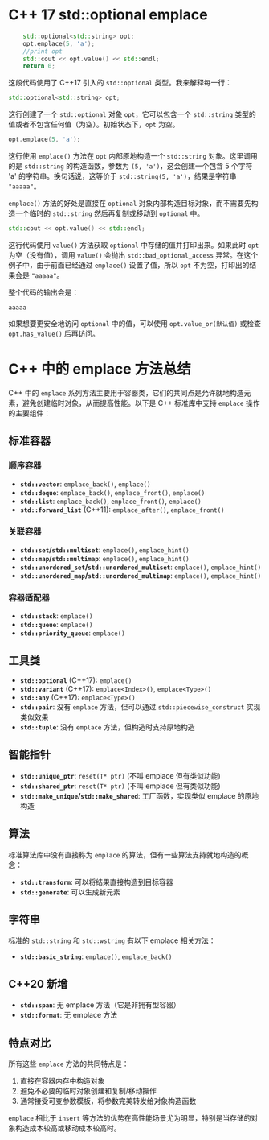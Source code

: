 # C++ 17 std::optional emplace

```C++
    std::optional<std::string> opt;
    opt.emplace(5, 'a');
    //print opt
    std::cout << opt.value() << std::endl;
    return 0;
```



这段代码使用了 C++17 引入的 `std::optional` 类型。我来解释每一行：

```cpp
std::optional<std::string> opt;
```

这行创建了一个 `std::optional` 对象 `opt`，它可以包含一个 `std::string` 类型的值或者不包含任何值（为空）。初始状态下，`opt` 为空。

```cpp
opt.emplace(5, 'a');
```

这行使用 `emplace()` 方法在 `opt` 内部原地构造一个 `std::string` 对象。这里调用的是 `std::string` 的构造函数，参数为 `(5, 'a')`，这会创建一个包含 5 个字符 'a' 的字符串。换句话说，这等价于 `std::string(5, 'a')`，结果是字符串 `"aaaaa"`。

`emplace()` 方法的好处是直接在 `optional` 对象内部构造目标对象，而不需要先构造一个临时的 `std::string` 然后再复制或移动到 `optional` 中。

```cpp
std::cout << opt.value() << std::endl;
```

这行代码使用 `value()` 方法获取 `optional` 中存储的值并打印出来。如果此时 `opt` 为空（没有值），调用 `value()` 会抛出 `std::bad_optional_access` 异常。在这个例子中，由于前面已经通过 `emplace()` 设置了值，所以 `opt` 不为空，打印出的结果会是 `"aaaaa"`。

整个代码的输出会是：

```
aaaaa
```

如果想要更安全地访问 `optional` 中的值，可以使用 `opt.value_or(默认值)` 或检查 `opt.has_value()` 后再访问。





# C++ 中的 emplace 方法总结

C++ 中的 `emplace` 系列方法主要用于容器类，它们的共同点是允许就地构造元素，避免创建临时对象，从而提高性能。以下是 C++ 标准库中支持 `emplace` 操作的主要组件：

## 标准容器

### 顺序容器

- **`std::vector`**: `emplace_back()`, `emplace()`
- **`std::deque`**: `emplace_back()`, `emplace_front()`, `emplace()`
- **`std::list`**: `emplace_back()`, `emplace_front()`, `emplace()`
- **`std::forward_list`** (C++11): `emplace_after()`, `emplace_front()`

### 关联容器

- **`std::set`/`std::multiset`**: `emplace()`, `emplace_hint()`
- **`std::map`/`std::multimap`**: `emplace()`, `emplace_hint()`
- **`std::unordered_set`/`std::unordered_multiset`**: `emplace()`, `emplace_hint()`
- **`std::unordered_map`/`std::unordered_multimap`**: `emplace()`, `emplace_hint()`

### 容器适配器

- **`std::stack`**: `emplace()`
- **`std::queue`**: `emplace()`
- **`std::priority_queue`**: `emplace()`

## 工具类

- **`std::optional`** (C++17): `emplace()`
- **`std::variant`** (C++17): `emplace<Index>()`, `emplace<Type>()`
- **`std::any`** (C++17): `emplace<Type>()`
- **`std::pair`**: 没有 `emplace` 方法，但可以通过 `std::piecewise_construct` 实现类似效果
- **`std::tuple`**: 没有 `emplace` 方法，但构造时支持原地构造

## 智能指针

- **`std::unique_ptr`**: `reset(T* ptr)` (不叫 emplace 但有类似功能)
- **`std::shared_ptr`**: `reset(T* ptr)` (不叫 emplace 但有类似功能)
- **`std::make_unique`/`std::make_shared`**: 工厂函数，实现类似 emplace 的原地构造

## 算法

标准算法库中没有直接称为 `emplace` 的算法，但有一些算法支持就地构造的概念：

- **`std::transform`**: 可以将结果直接构造到目标容器
- **`std::generate`**: 可以生成新元素

## 字符串

标准的 `std::string` 和 `std::wstring` 有以下 emplace 相关方法：

- **`std::basic_string`**: `emplace()`, `emplace_back()`

## C++20 新增

- **`std::span`**: 无 emplace 方法（它是非拥有型容器）
- **`std::format`**: 无 emplace 方法

## 特点对比

所有这些 `emplace` 方法的共同特点是：

1. 直接在容器内存中构造对象
2. 避免不必要的临时对象创建和复制/移动操作
3. 通常接受可变参数模板，将参数完美转发给对象构造函数

`emplace` 相比于 `insert` 等方法的优势在高性能场景尤为明显，特别是当存储的对象构造成本较高或移动成本较高时。